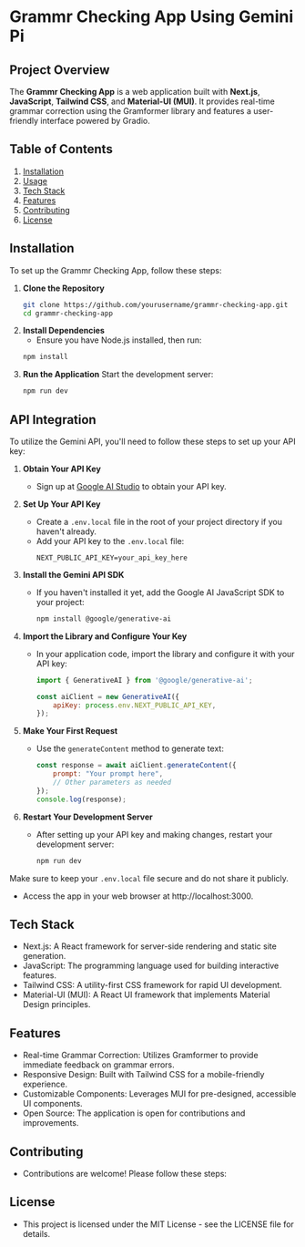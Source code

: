 # Grammr Checking App Using Gemini Pi

## Project Overview
The **Grammr Checking App** is a web application built with **Next.js**, **JavaScript**, **Tailwind CSS**, and **Material-UI (MUI)**. It provides real-time grammar correction using the Gramformer library and features a user-friendly interface powered by Gradio.

## Table of Contents
1. [Installation](#installation)
2. [Usage](#usage)
3. [Tech Stack](#tech-stack)
4. [Features](#features)
5. [Contributing](#contributing)
6. [License](#license)

## Installation
To set up the Grammr Checking App, follow these steps:

1. **Clone the Repository**
   ```bash
   git clone https://github.com/yourusername/grammr-checking-app.git
   cd grammr-checking-app
2. **Install Dependencies**
   - Ensure you have Node.js installed, then run:
   ```bash
   npm install
3. **Run the Application**
   Start the development server:
   ```bash
   npm run dev

## API Integration

To utilize the Gemini API, you'll need to follow these steps to set up your API key:

1. **Obtain Your API Key**
   - Sign up at [Google AI Studio](https://ai.google.dev/api) to obtain your API key.

2. **Set Up Your API Key**
   - Create a `.env.local` file in the root of your project directory if you haven't already.
   - Add your API key to the `.env.local` file:
     ```plaintext
     NEXT_PUBLIC_API_KEY=your_api_key_here
     ```

3. **Install the Gemini API SDK**
   - If you haven't installed it yet, add the Google AI JavaScript SDK to your project:
     ```bash
     npm install @google/generative-ai
     ```

4. **Import the Library and Configure Your Key**
   - In your application code, import the library and configure it with your API key:
     ```javascript
     import { GenerativeAI } from '@google/generative-ai';

     const aiClient = new GenerativeAI({
         apiKey: process.env.NEXT_PUBLIC_API_KEY,
     });
     ```

5. **Make Your First Request**
   - Use the `generateContent` method to generate text:
     ```javascript
     const response = await aiClient.generateContent({
         prompt: "Your prompt here",
         // Other parameters as needed
     });
     console.log(response);
     ```

6. **Restart Your Development Server**
   - After setting up your API key and making changes, restart your development server:
     ```bash
     npm run dev
     ```

Make sure to keep your `.env.local` file secure and do not share it publicly.
 - Access the app in your web browser at http://localhost:3000.
## Tech Stack
 - Next.js: A React framework for server-side rendering and static site generation.
 - JavaScript: The programming language used for building interactive features.
 - Tailwind CSS: A utility-first CSS framework for rapid UI development.
 - Material-UI (MUI): A React UI framework that implements Material Design principles.
## Features
 - Real-time Grammar Correction: Utilizes Gramformer to provide immediate feedback on grammar errors.
 - Responsive Design: Built with Tailwind CSS for a mobile-friendly experience.
 - Customizable Components: Leverages MUI for pre-designed, accessible UI components.
 - Open Source: The application is open for contributions and improvements.

## Contributing
 - Contributions are welcome! Please follow these steps:
 
## License
 - This project is licensed under the MIT License - see the LICENSE file for details.